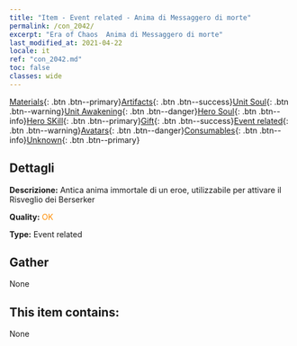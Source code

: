 ```yaml
---
title: "Item - Event related - Anima di Messaggero di morte"
permalink: /con_2042/
excerpt: "Era of Chaos  Anima di Messaggero di morte"
last_modified_at: 2021-04-22
locale: it
ref: "con_2042.md"
toc: false
classes: wide
---
```

 [Materials](/ItemsIT/){: .btn .btn--primary}[Artifacts](/ItemsIT/Artifacts/){: .btn .btn--success}[Unit Soul](/ItemsIT/UnitSoul/){: .btn .btn--warning}[Unit Awakening](/ItemsIT/UnitAwakening/){: .btn .btn--danger}[Hero Soul](/ItemsIT/HeroSoul/){: .btn .btn--info}[Hero SKill](/ItemsIT/HeroSkill/){: .btn .btn--primary}[Gift](/ItemsIT/Gift/){: .btn .btn--success}[Event related](/ItemsIT/Events/){: .btn .btn--warning}[Avatars](/ItemsIT/Avatars/){: .btn .btn--danger}[Consumables](/ItemsIT/Consumables/){: .btn .btn--info}[Unknown](/ItemsIT/Unknown/){: .btn .btn--primary}

## Dettagli
 **Descrizione:** Antica anima immortale di un eroe, utilizzabile per attivare il Risveglio dei Berserker

 **Quality:** <span style="color: #FF8C00">OK</span>

 **Type:** Event related

## Gather

  None

## This item contains:

  None

